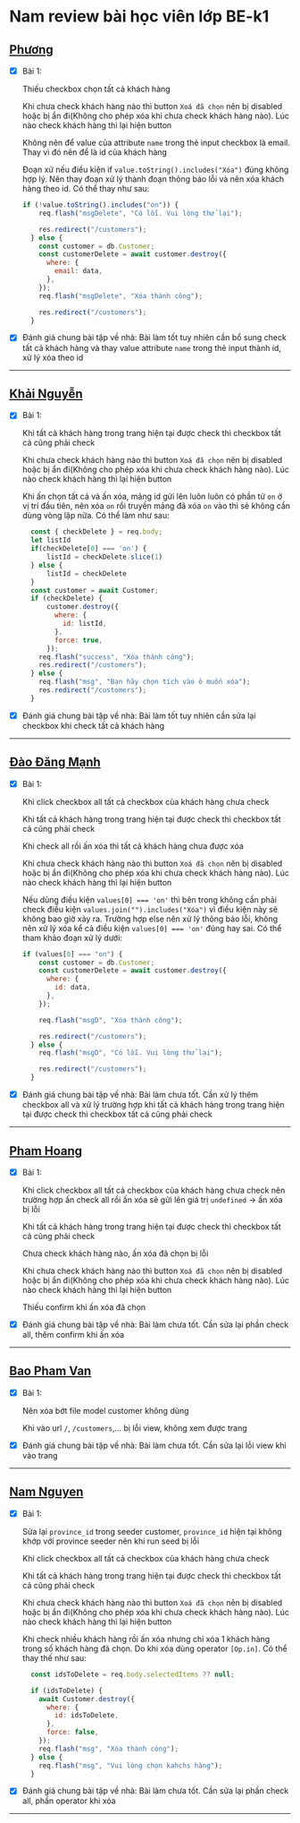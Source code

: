 # Nam review bài học viên lớp BE-k1

## [Phương](https://github.com/phuongnd168/back-end-f8/tree/main/Buoi26)

- [x] Bài 1:

  Thiếu checkbox chọn tất cả khách hàng

  Khi chưa check khách hàng nào thì button `Xoá đã chọn` nên bị disabled hoặc bị ẩn đi(Không cho phép xóa khi chưa check khách hàng nào). Lúc nào check khách hàng thì lại hiện button

  Không nên để value của attribute `name` trong thẻ input checkbox là email. Thay vì đó nên để là id của khách hàng

  Đoạn xử nếu điều kiện if `value.toString().includes("Xóa")` đúng không hợp lý. Nên thay đoạn xử lý thành đoạn thông báo lỗi và nên xóa khách hàng theo id. Có thể thay như sau:

  ```Javascript
  if (!value.toString().includes("on")) {
      req.flash("msgDelete", "Có lỗi. Vui lòng thử lại");

      res.redirect("/customers");
    } else {
      const customer = db.Customer;
      const customerDelete = await customer.destroy({
        where: {
          email: data,
        },
      });
      req.flash("msgDelete", "Xóa thành công");

      res.redirect("/customers");
    }
  ```

- [x] Đánh giá chung bài tập về nhà: Bài làm tốt tuy nhiên cần bổ sung check tất cả khách hàng và thay value attribute `name` trong thẻ input thành id, xử lý xóa theo id

---

## [Khải Nguyễn](https://github.com/nguyenkhai1311/be-nodejs-k1/tree/main/Day-26)

- [x] Bài 1:

  Khi tất cả khách hàng trong trang hiện tại được check thì checkbox tất cả cũng phải check

  Khi chưa check khách hàng nào thì button `Xoá đã chọn` nên bị disabled hoặc bị ẩn đi(Không cho phép xóa khi chưa check khách hàng nào). Lúc nào check khách hàng thì lại hiện button

  Khi ấn chọn tất cả và ấn xóa, mảng id gửi lên luôn luôn có phần tử `on` ở vị trí đầu tiên, nên xóa `on` rồi truyền mảng đã xóa `on` vào thì sẽ không cần dùng vòng lặp nữa. Có thể làm như sau:

  ```Javascript
    const { checkDelete } = req.body;
    let listId
    if(checkDelete[0] === 'on') {
        listId = checkDelete.slice(1)
    } else {
        listId = checkDelete
    }
    const customer = await Customer;
    if (checkDelete) {
        customer.destroy({
          where: {
            id: listId,
          },
          force: true,
        });
      req.flash("success", "Xóa thành công");
      res.redirect("/customers");
    } else {
      req.flash("msg", "Bạn hãy chọn tích vào ô muốn xóa");
      res.redirect("/customers");
    }
  ```

- [x] Đánh giá chung bài tập về nhà: Bài làm tốt tuy nhiên cần sửa lại checkbox khi check tất cả khách hàng

---

## [Đào Đăng Mạnh](https://github.com/Dangmanh2001/F8-BE-k1/tree/main/Baitapbuoi26)

- [x] Bài 1:

  Khi click checkbox all tất cả checkbox của khách hàng chưa check

  Khi tất cả khách hàng trong trang hiện tại được check thì checkbox tất cả cũng phải check

  Khi check all rồi ấn xóa thì tất cả khách hàng chưa được xóa

  Khi chưa check khách hàng nào thì button `Xoá đã chọn` nên bị disabled hoặc bị ẩn đi(Không cho phép xóa khi chưa check khách hàng nào). Lúc nào check khách hàng thì lại hiện button

  Nếu dùng điều kiện `values[0] === 'on'` thì bên trong không cần phải check điều kiện `values.join("").includes("Xóa")` vì điều kiện này sẽ không bao giờ xảy ra. Trường hợp else nên xử lý thông báo lỗi, không nên xử lý xóa kể cả điều kiện `values[0] === 'on'` đúng hay sai. Có thể tham khảo đoạn xử lý dưới:

  ```Javascript
  if (values[0] === "on") {
      const customer = db.Customer;
      const customerDelete = await customer.destroy({
        where: {
          id: data,
        },
      });

      req.flash("msgD", "Xóa thành công");

      res.redirect("/customers");
    } else {
      req.flash("msgD", "Có lỗi. Vui lòng thử lại");

      res.redirect("/customers");
    }
  ```

- [x] Đánh giá chung bài tập về nhà: Bài làm chưa tốt. Cần xử lý thêm checkbox all và xử lý trường hợp khi tất cả khách hàng trong trang hiện tại được check thì checkbox tất cả cũng phải check

---

## [Pham Hoang](https://github.com/palkma-byte/f8-backend-k1/tree/main/HW/HW26)

- [x] Bài 1:

  Khi click checkbox all tất cả checkbox của khách hàng chưa check nên trường hợp ấn check all rồi ấn xóa sẽ gửi lên giá trị `undefined` -> ấn xóa bị lỗi

  Khi tất cả khách hàng trong trang hiện tại được check thì checkbox tất cả cũng phải check

  Chưa check khách hàng nào, ấn xóa đã chọn bị lỗi

  Khi chưa check khách hàng nào thì button `Xoá đã chọn` nên bị disabled hoặc bị ẩn đi(Không cho phép xóa khi chưa check khách hàng nào). Lúc nào check khách hàng thì lại hiện button

  Thiếu confirm khi ấn xóa đã chọn

- [x] Đánh giá chung bài tập về nhà: Bài làm chưa tốt. Cần sửa lại phần check all, thêm confirm khi ấn xóa

---

## [Bao Pham Van](https://github.com/baodepzai01/f8-back-end-k1/tree/main/BTVNB26)

- [x] Bài 1:

  Nên xóa bớt file model customer không dùng

  Khi vào url `/`, `/customers`,... bị lỗi view, không xem được trang

- [x] Đánh giá chung bài tập về nhà: Bài làm chưa tốt. Cần sửa lại lỗi view khi vào trang

---

## [Nam Nguyen](https://github.com/namdctry/backend-F8-btvn/tree/main/btvn-b26)

- [x] Bài 1:

  Sửa lại `province_id` trong seeder customer, `province_id` hiện tại không khớp với province seeder nên khi run seed bị lỗi

  Khi click checkbox all tất cả checkbox của khách hàng chưa check

  Khi tất cả khách hàng trong trang hiện tại được check thì checkbox tất cả cũng phải check

  Khi chưa check khách hàng nào thì button `Xoá đã chọn` nên bị disabled hoặc bị ẩn đi(Không cho phép xóa khi chưa check khách hàng nào). Lúc nào check khách hàng thì lại hiện button

  Khi check nhiều khách hàng rồi ấn xóa nhưng chỉ xóa 1 khách hàng trong số khách hàng đã chọn. Do khi xóa dùng operator `[Op.in]`. Có thể thay thế như sau:

  ```Javascript
    const idsToDelete = req.body.selectedItems ?? null;

    if (idsToDelete) {
      await Customer.destroy({
        where: {
          id: idsToDelete,
        },
        force: false,
      });
      req.flash("msg", "Xóa thành công");
    } else {
      req.flash("msg", "Vui lòng chọn kahchs hàng");
    }
  ```

- [x] Đánh giá chung bài tập về nhà: Bài làm chưa tốt. Cần sửa lại phần check all, phần operator khi xóa

---

